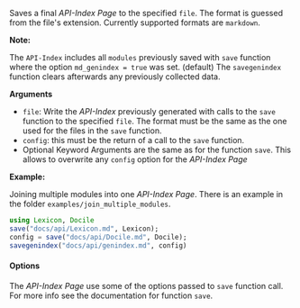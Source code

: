 Saves a final *API-Index Page* to the specified `file`.
The format is guessed from the file's extension. Currently supported formats are `markdown`.

**Note:**

The `API-Index` includes all `modules` previously saved with `save` function where the option
`md_genindex = true` was set. (default)
The `savegenindex` function clears afterwards any previously collected data.

**Arguments**

* `file`: Write the *API-Index* previously generated with calls to the `save` function to the
  specified `file`. The format must be the same as the one used for the files in the `save` function.
* `config`: this must be the return of a call to the `save` function.
* Optional Keyword Arguments are the same as for the function `save`. This allows to overwrite any
  `config` option for the *API-Index Page*

**Example:**

Joining multiple modules into one *API-Index Page*. There is an example in the folder
`examples/join_multiple_modules`.

```julia
using Lexicon, Docile
save("docs/api/Lexicon.md", Lexicon);
config = save("docs/api/Docile.md", Docile);
savegenindex("docs/api/genindex.md", config)

```

#### Options

The *API-Index Page* use some of the options passed to `save` function call.
For more info see the documentation for function `save`.
